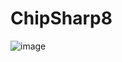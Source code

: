 # ChipSharp8

![image](https://github.com/HFx6/ChipSharp8/assets/43940641/922995d7-0c7b-46ea-8a55-5eb661fe6caf)
